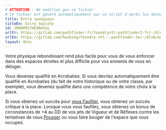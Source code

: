 ```yaml
---
# ATTENTION : Ne modifiez pas ce fichier
# Ce fichier est généré automatiquement par un script d'après les données du module Foundry VTT officiel et de sa traduction
title: Extra spongieux
titleEn: Extra Squishy
id: 2bNd89jYmEO8wSay
urlFr: https://gitlab.com/pathfinder-fr/foundryvtt-pathfinder2-fr/-/blob/master/data/feats/2bNd89jYmEO8wSay.htm
urlEn: https://gitlab.com/hooking/foundry-vtt---pathfinder-2e/-/blob/master/packs/data/feats.db/extra-squishy.json
layout: dons
---
```

Votre physique rebondissant rend plus facile pour vous de vous enfoncer dans des espaces étroites et plus difficile pour vos ennemis de vous en déloger.

Vous devenez qualifié en Acrobaties. Si vous devriez automatiquement être qualifié en Acrobaties (du fait de votre historique ou de votre classe, par exemple), vous devenez qualifié dans une compétence de votre choix à la place.

Si vous obtenez un succès pour [vous Faufiler](../actions/se-faufiler.html), vous obtenez un succès critique à la place. Lorsque vous vous faufilez, vous obtenez un bonus de circonstances de +4 au DD de vos jets de Vigueur et de Réflexes contre les tentatives de vous [Pousser](../actions/pousser.html) ou vous faire bouger de l'espace que vous occupez.
